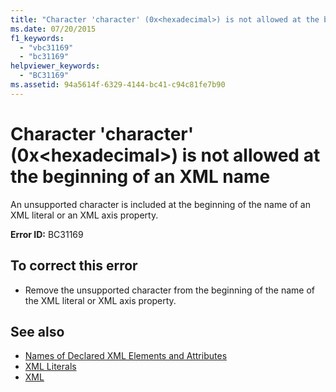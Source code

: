 ```yaml
---
title: "Character 'character' (0x<hexadecimal>) is not allowed at the beginning of an XML name"
ms.date: 07/20/2015
f1_keywords: 
  - "vbc31169"
  - "bc31169"
helpviewer_keywords: 
  - "BC31169"
ms.assetid: 94a5614f-6329-4144-bc41-c94c81fe7b90
---
```

# Character 'character' (0x\<hexadecimal>) is not allowed at the beginning of an XML name
An unsupported character is included at the beginning of the name of an XML literal or an XML axis property.  
  
 **Error ID:** BC31169  
  
## To correct this error  
  
-   Remove the unsupported character from the beginning of the name of the XML literal or XML axis property.  
  
## See also
- [Names of Declared XML Elements and Attributes](../../visual-basic/programming-guide/language-features/xml/names-of-declared-xml-elements-and-attributes.md)
- [XML Literals](../../visual-basic/language-reference/xml-literals/index.md)
- [XML](../../visual-basic/programming-guide/language-features/xml/index.md)
